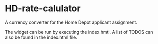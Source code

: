 # HD-rate-calulator

A currency converter for the Home Depot applicant assignment. 

The widget can be run by executing the index.hmtl. A list of TODOS can also be found in the index.html file.


